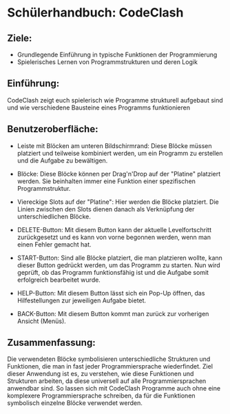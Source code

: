 # Schülerhandbuch: CodeClash

## Ziele:

- Grundlegende Einführung in typische Funktionen der Programmierung
- Spielerisches Lernen von Programmstrukturen und deren Logik

## Einführung:

CodeClash zeigt euch spielerisch wie Programme strukturell aufgebaut sind und wie verschiedene Bausteine eines Programms funktionieren

## Benutzeroberfläche:

- Leiste mit Blöcken am unteren Bildschirmrand: Diese Blöcke müssen platziert und teilweise kombiniert werden, um ein Programm zu erstellen und die Aufgabe zu bewältigen.

- Blöcke: Diese Blöcke können per Drag'n'Drop auf der "Platine" platziert werden. Sie beinhalten immer eine Funktion einer spezifischen Programmstruktur.

- Viereckige Slots auf der "Platine": Hier werden die Blöcke platziert. Die Linien zwischen den Slots dienen danach als Verknüpfung der unterschiedlichen Blöcke.

- DELETE-Button: Mit diesem Button kann der aktuelle Levelfortschritt zurückgesetzt und es kann von vorne begonnen werden, wenn man einen Fehler gemacht hat.

- START-Button: Sind alle Blöcke platziert, die man platzieren wollte, kann dieser Button gedrückt werden, um das Programm zu starten. Nun wird geprüft, ob das Programm funktionsfähig ist und die Aufgabe somit erfolgreich bearbeitet wurde.

- HELP-Button: Mit diesem Button lässt sich ein Pop-Up öffnen, das Hilfestellungen zur jeweiligen Aufgabe bietet.

- BACK-Button: Mit diesem Button kommt man zurück zur vorherigen Ansicht (Menüs).

## Zusammenfassung:

Die verwendeten Blöcke symbolisieren unterschiedliche Strukturen und Funktionen, die man in fast jeder Programmiersprache wiederfindet. Ziel dieser Anwendung ist es, zu verstehen, wie diese Funktionen und Strukturen arbeiten, da diese universell auf alle Programmiersprachen anwendbar sind. So lassen sich mit CodeClash Programme auch ohne eine komplexere Programmiersprache schreiben, da für die Funktionen symbolisch einzelne Blöcke verwendet werden. 
